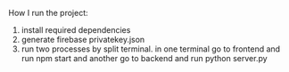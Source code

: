 How I run the project:

1. install required dependencies
2. generate firebase privatekey.json
3. run two processes by split terminal. in one terminal go to frontend and run npm start and another go to backend and run python server.py
